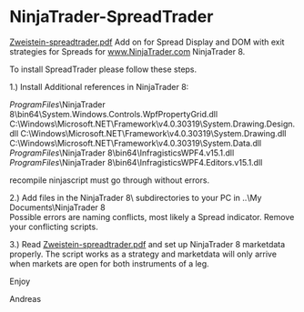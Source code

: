 # NinjaTrader-SpreadTrader
<a href="Zweistein-spreadtrader.pdf">Zweistein-spreadtrader.pdf</a>
Add on for Spread Display and DOM  with exit strategies for Spreads for www.NinjaTrader.com NinjaTrader 8.

To install SpreadTrader please follow these steps.

1.) Install Additional references in NinjaTrader 8:

 *ProgramFiles*\NinjaTrader 8\bin64\System.Windows.Controls.WpfPropertyGrid.dll
 C:\Windows\Microsoft.NET\Framework\v4.0.30319\System.Drawing.Design.dll
 C:\Windows\Microsoft.NET\Framework\v4.0.30319\System.Drawing.dll
 C:\Windows\Microsoft.NET\Framework\v4.0.30319\System.Data.dll
 *ProgramFiles*\NinjaTrader 8\bin64\InfragisticsWPF4.v15.1.dll
 *ProgramFiles*\NinjaTrader 8\bin64\InfragisticsWPF4.Editors.v15.1.dll
 
 recompile ninjascript must go through without errors.
 
 2.) Add files in the NinjaTrader 8\ subdirectories to your PC  in  ..\My Documents\NinjaTrader 8\
 Possible errors are naming conflicts, most likely a Spread indicator. Remove your conflicting scripts.
 
 3.) Read <a href="Zweistein-Spreadtrader.pdf">Zweistein-spreadtrader.pdf</a> and set up NinjaTrader 8 marketdata properly. The script works as a strategy and marketdata will only arrive when markets are open for both instruments of a leg.
 
 Enjoy
 
 Andreas


